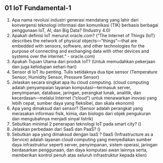 ## 01 IoT Fundamental-1

1. Apa nama revolusi industri generasi mendatang yang lahir dari konvergensi teknologi informasi dan komunikasi (TIK) berbasis berbagai penggunaan IoT, AI, dan Big Data? (Industry 4.0)
2. Apakah definisi IoT menurut oracle.com? (“The Internet of Things (IoT) describes the network of physical objects—“things”—that are embedded with sensors, software, and other technologies for the purpose of connecting and exchanging data with other devices and systems over the internet.” - oracle.com)
3. Apakah Tujuan Utama dari produk IoT? (Untuk memudahkan pekerjaan dan juga kehidupan sehari-hari)
4. Sensor di IoT itu penting. Tulis setidaknya dua tipe sensor (Temperature Sensor, Humidity Sensor, Pressure Sensor)
5. Jelaskan secara singkat apa itu cloud computing. (cloud computing adalah penyampaian layanan komputasi—termasuk server, penyimpanan, database, jaringan, perangkat lunak, analitik, dan kecerdasan—melalui Internet (“cloud”) untuk menawarkan inovasi yang lebih cepat, sumber daya yang fleksibel, dan skala ekonomi)
6. Apa yang dimaksud dari sensor? (Sensor adalah perangkat yang merasakan informasi fisik, kimia, dan biologis dari objek pengukuran dan mengubahnya menjadi sinyal listrik)
7. Sebutkan minimal 2 penerapan teknologi IoT pada smart city? ()
8. Jelaskan perbedaan dari SaaS dan PaaS? ()
9. Sebutkan apa yang dimaksud dengan IaaS ? (IaaS (Infrastructure as a Service) adalah layanan cloud computing yang menyediakan sumber daya infrastruktur seperti server, penyimpanan, sistem operasi, jaringan berdasarkan penggunaan, dan daya komputasi awan lainnya serta, memberikan kontrol penuh atas seluruh infrastruktur kepada klien)
